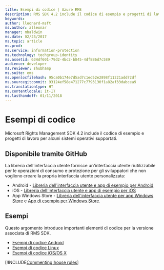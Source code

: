 ```yaml
---
title: Esempi di codice | Azure RMS
description: RMS SDK 4.2 include il codice di esempio e progetti di lavoro per alcuni sistemi operativi supportati.
keywords: 
author: lleonard-msft
ms.author: alleonar
manager: mbaldwin
ms.date: 02/23/2017
ms.topic: article
ms.prod: 
ms.service: information-protection
ms.technology: techgroup-identity
ms.assetid: 634df601-79d2-4bc2-b845-4df886d7c589
audience: developer
ms.reviewer: shubhamp
ms.suite: ems
ms.openlocfilehash: 95ca0b174e7d5ad7c1ed52e2898f11221add72df
ms.sourcegitcommit: 93124ef58e471277c7793130f1a82af33dabcea9
ms.translationtype: HT
ms.contentlocale: it-IT
ms.lasthandoff: 01/11/2018
---
```

# <a name="code-examples"></a>Esempi di codice

Microsoft Rights Management SDK 4.2 include il codice di esempio e progetti di lavoro per alcuni sistemi operativi supportati.

## <a name="available-via-github"></a>Disponibile tramite GitHub ##
La libreria dell'interfaccia utente fornisce un'interfaccia utente riutilizzabile per le operazioni di consumo e protezione per gli sviluppatori che non vogliono creare la propria interfaccia utente personalizzata:

- Android - [Libreria dell'interfaccia utente e app di esempio per Android](https://github.com/AzureAD/rms-sdk-ui-for-android)
- iOS - [Libreria dell'interfaccia utente e app di esempio per iOS](https://github.com/AzureAD/rms-sdk-ui-for-ios)
- App Windows Store - [Libreria dell'interfaccia utente per app Windows Store](https://github.com/AzureAD/rms-sdk-ui-for-windowsstore) e [App di esempio per Windows Store](https://github.com/AzureADSamples/rms-samples-for-windowsstore).

## <a name="examples"></a>Esempi ##
Questo argomento introduce importanti elementi di codice per la versione associata di RMS SDK.
- [Esempi di codice Android](android-code.md)
- [Esempi di codice Linux](linux-c-code-examples.md)
- [Esempi di codice iOS/OS X](ios-os-x-code-examples.md)

[!INCLUDE[Commenting house rules](../includes/houserules.md)]
